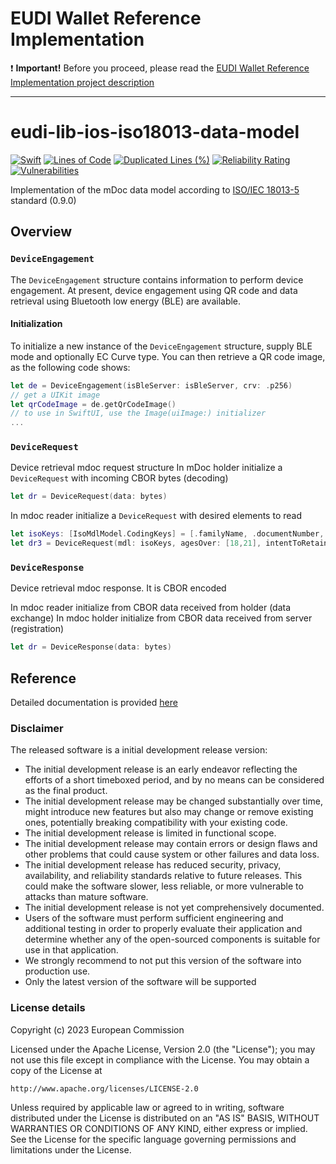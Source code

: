# EUDI Wallet Reference Implementation

:heavy_exclamation_mark: **Important!** Before you proceed, please read the [EUDI Wallet Reference Implementation project description](wiki/EUDI_Wallet_Reference_Implementation.md)

----

# eudi-lib-ios-iso18013-data-model

[![Swift](https://github.com/eu-digital-identity-wallet/eudi-lib-ios-iso18013-data-model/actions/workflows/swift.yml/badge.svg)](https://github.com/eu-digital-identity-wallet/eudi-lib-ios-iso18013-data-model/actions/workflows/swift.yml)
[![Lines of Code](https://sonarcloud.io/api/project_badges/measure?project=eu-digital-identity-wallet_eudi-lib-ios-iso18013-data-model&metric=ncloc&token=b00a8ef181dca9772a601a2889bf78338ac9e0e9)](https://sonarcloud.io/summary/new_code?id=eu-digital-identity-wallet_eudi-lib-ios-iso18013-data-model)
[![Duplicated Lines (%)](https://sonarcloud.io/api/project_badges/measure?project=eu-digital-identity-wallet_eudi-lib-ios-iso18013-data-model&metric=duplicated_lines_density&token=b00a8ef181dca9772a601a2889bf78338ac9e0e9)](https://sonarcloud.io/summary/new_code?id=eu-digital-identity-wallet_eudi-lib-ios-iso18013-data-model)
[![Reliability Rating](https://sonarcloud.io/api/project_badges/measure?project=eu-digital-identity-wallet_eudi-lib-ios-iso18013-data-model&metric=reliability_rating&token=b00a8ef181dca9772a601a2889bf78338ac9e0e9)](https://sonarcloud.io/summary/new_code?id=eu-digital-identity-wallet_eudi-lib-ios-iso18013-data-model)
[![Vulnerabilities](https://sonarcloud.io/api/project_badges/measure?project=eu-digital-identity-wallet_eudi-lib-ios-iso18013-data-model&metric=vulnerabilities&token=b00a8ef181dca9772a601a2889bf78338ac9e0e9)](https://sonarcloud.io/summary/new_code?id=eu-digital-identity-wallet_eudi-lib-ios-iso18013-data-model)

Implementation of the mDoc data model according to [ISO/IEC 18013-5](https://www.iso.org/standard/69084.html) standard
(0.9.0)

## Overview
### `DeviceEngagement`
The `DeviceEngagement` structure contains information to perform device engagement.
At present, device engagement using QR code and data retrieval using Bluetooth low energy (BLE) are available.

#### Initialization
To initialize a new instance of the `DeviceEngagement` structure, supply BLE mode and optionally EC Curve type.
You can then retrieve a QR code image, as the following code shows:
```swift
let de = DeviceEngagement(isBleServer: isBleServer, crv: .p256)
// get a UIKit image
let qrCodeImage = de.getQrCodeImage()
// to use in SwiftUI, use the Image(uiImage:) initializer
...
```

### `DeviceRequest`

Device retrieval mdoc request structure
In mDoc holder initialize a ``DeviceRequest`` with incoming CBOR bytes (decoding)
```swift
let dr = DeviceRequest(data: bytes)
```
In mdoc reader initialize a ``DeviceRequest`` with desired elements to read 
```swift
let isoKeys: [IsoMdlModel.CodingKeys] = [.familyName, .documentNumber, .drivingPrivileges, .issueDate, .expiryDate, .portrait]
let dr3 = DeviceRequest(mdl: isoKeys, agesOver: [18,21], intentToRetain: true)
```
### `DeviceResponse`

Device retrieval mdoc response. It is CBOR encoded

In mdoc reader initialize from CBOR data received from holder (data exchange)
In mdoc holder initialize from CBOR data received from server (registration)

```swift
let dr = DeviceResponse(data: bytes)
```

## Reference
Detailed documentation is provided [here](Documentation/Reference/README.md) 

### Disclaimer
The released software is a initial development release version: 
-  The initial development release is an early endeavor reflecting the efforts of a short timeboxed period, and by no means can be considered as the final product.  
-  The initial development release may be changed substantially over time, might introduce new features but also may change or remove existing ones, potentially breaking compatibility with your existing code.
-  The initial development release is limited in functional scope.
-  The initial development release may contain errors or design flaws and other problems that could cause system or other failures and data loss.
-  The initial development release has reduced security, privacy, availability, and reliability standards relative to future releases. This could make the software slower, less reliable, or more vulnerable to attacks than mature software.
-  The initial development release is not yet comprehensively documented. 
-  Users of the software must perform sufficient engineering and additional testing in order to properly evaluate their application and determine whether any of the open-sourced components is suitable for use in that application.
-  We strongly recommend to not put this version of the software into production use.
-  Only the latest version of the software will be supported

### License details

Copyright (c) 2023 European Commission

Licensed under the Apache License, Version 2.0 (the "License");
you may not use this file except in compliance with the License.
You may obtain a copy of the License at

    http://www.apache.org/licenses/LICENSE-2.0

Unless required by applicable law or agreed to in writing, software
distributed under the License is distributed on an "AS IS" BASIS,
WITHOUT WARRANTIES OR CONDITIONS OF ANY KIND, either express or implied.
See the License for the specific language governing permissions and
limitations under the License.